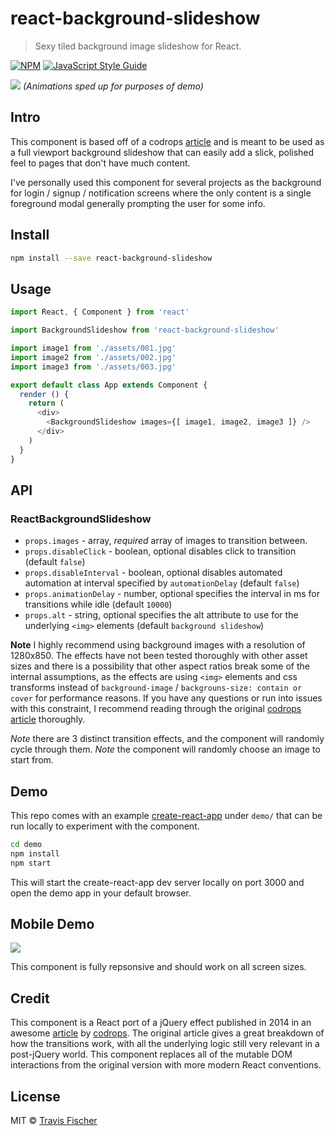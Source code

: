 # react-background-slideshow

> Sexy tiled background image slideshow for React.

[![NPM](https://img.shields.io/npm/v/react-background-slideshow.svg)](https://www.npmjs.com/package/react-background-slideshow) [![JavaScript Style Guide](https://img.shields.io/badge/code_style-standard-brightgreen.svg)](https://standardjs.com)

![](https://raw.githubusercontent.com/transitive-bullshit/react-background-slideshow/master/demo/media/slideshow-demo-desktop.gif)
*(Animations sped up for purposes of demo)*

## Intro

This component is based off of a codrops [article](http://tympanus.net/codrops/2014/06/11/how-to-create-a-tiled-background-slideshow) and is meant to be used as a full viewport background slideshow that can easily add a slick, polished feel to pages that don't have much content.

I've personally used this component for several projects as the background for login / signup / notification screens where the only content is a single foreground modal generally prompting the user for some info.

## Install

```bash
npm install --save react-background-slideshow
```

## Usage

```js
import React, { Component } from 'react'

import BackgroundSlideshow from 'react-background-slideshow'

import image1 from './assets/001.jpg'
import image2 from './assets/002.jpg'
import image3 from './assets/003.jpg'

export default class App extends Component {
  render () {
    return (
      <div>
        <BackgroundSlideshow images={[ image1, image2, image3 ]} />
      </div>
    )
  }
}
```

## API

### ReactBackgroundSlideshow

- `props.images` - array<string>, *required* array of images to transition between.
- `props.disableClick` - boolean, optional disables click to transition (default `false`)
- `props.disableInterval` - boolean, optional disables automated automation at interval specified by `automationDelay` (default `false`)
- `props.animationDelay` - number, optional specifies the interval in ms for transitions while idle (default `10000`)
- `props.alt` - string, optional specifies the alt attribute to use for the underlying `<img>` elements (default `background slideshow`)

**Note** I highly recommend using background images with a resolution of 1280x850. The effects have not been tested thoroughly with other asset sizes and there is a possibility that other aspect ratios break some of the internal assumptions, as the effects are using `<img>` elements and css transforms instead of `background-image` / `backgrouns-size: contain or cover` for performance reasons. If you have any questions or run into issues with this constraint, I recommend reading through the original [codrops article](http://tympanus.net/codrops/2014/06/11/how-to-create-a-tiled-background-slideshow) thoroughly.

*Note* there are 3 distinct transition effects, and the component will randomly cycle through them.
*Note* the component will randomly choose an image to start from.

## Demo

This repo comes with an example [create-react-app](https://github.com/facebookincubator/create-react-app) under `demo/` that can be run locally to experiment with the component.

```bash
cd demo
npm install
npm start
```

This will start the create-react-app dev server locally on port 3000 and open the demo app in your default browser.

## Mobile Demo

![](https://raw.githubusercontent.com/transitive-bullshit/react-background-slideshow/master/demo/media/slideshow-demo-mobile.gif)

This component is fully repsonsive and should work on all screen sizes.

## Credit

This component is a React port of a jQuery effect published in 2014 in an awesome [article](http://tympanus.net/codrops/2014/06/11/how-to-create-a-tiled-background-slideshow) by [codrops](https://tympanus.net/codrops/). The original article gives a great breakdown of how the transitions work, with all the underlying logic still very relevant in a post-jQuery world. This component replaces all of the mutable DOM interactions from the original version with more modern React conventions.

## License

MIT © [Travis Fischer](https://github.com/transitive-bullshit)
